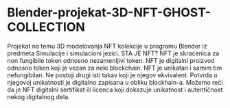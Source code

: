 # Blender-projekat-3D-NFT-GHOST-COLLECTION
Projekat na temu 3D modelovanja NFT kolekcije u programu Blender iz predmeta Simulacije i simulacioni jezici.
STA JE NFT?
NFT je skraćenica za non fungibile token odnosno nezamenljivi token.
NFT je digitalni proizvod odnosno token koji je vezan za neki blockchain.
NFT je unikatan i samim tim nefungibilan. Ne postoji drugi isti takav koji je njegov ekvivalent. 
Potvrda o njegovoj unikatnosti je digitalno zapisana u obliku blockhain-a. 
Možemo reći da je NFT digitalni sertifikat ili licenca koji dokazuje unikatnost i autentičnost nekog digitalnog dela.
